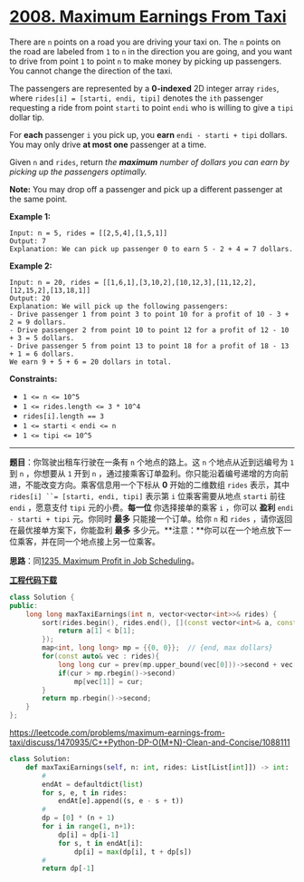 # [2008. Maximum Earnings From Taxi](https://leetcode.com/problems/maximum-earnings-from-taxi/)

There are `n` points on a road you are driving your taxi on. The `n` points on the road are labeled from `1` to `n` in the direction you are going, and you want to drive from point `1` to point `n` to make money by picking up passengers. You cannot change the direction of the taxi.

The passengers are represented by a **0-indexed** 2D integer array `rides`, where `rides[i] = [starti, endi, tipi]` denotes the `ith` passenger requesting a ride from point `starti` to point `endi` who is willing to give a `tipi` dollar tip.

For **each** passenger `i` you pick up, you **earn** `endi - starti + tipi` dollars. You may only drive **at most one** passenger at a time.

Given `n` and `rides`, return *the **maximum** number of dollars you can earn by picking up the passengers optimally.*

**Note:** You may drop off a passenger and pick up a different passenger at the same point.

**Example 1:**

```
Input: n = 5, rides = [[2,5,4],[1,5,1]]
Output: 7
Explanation: We can pick up passenger 0 to earn 5 - 2 + 4 = 7 dollars.
```

**Example 2:**

```
Input: n = 20, rides = [[1,6,1],[3,10,2],[10,12,3],[11,12,2],[12,15,2],[13,18,1]]
Output: 20
Explanation: We will pick up the following passengers:
- Drive passenger 1 from point 3 to point 10 for a profit of 10 - 3 + 2 = 9 dollars.
- Drive passenger 2 from point 10 to point 12 for a profit of 12 - 10 + 3 = 5 dollars.
- Drive passenger 5 from point 13 to point 18 for a profit of 18 - 13 + 1 = 6 dollars.
We earn 9 + 5 + 6 = 20 dollars in total.
```

**Constraints:**

- `1 <= n <= 10^5`
- `1 <= rides.length <= 3 * 10^4`
- `rides[i].length == 3`
- `1 <= starti < endi <= n`
- `1 <= tipi <= 10^5`

-----

**题目**：你驾驶出租车行驶在一条有 `n` 个地点的路上。这 `n` 个地点从近到远编号为 `1` 到 `n` ，你想要从 `1` 开到 `n` ，通过接乘客订单盈利。你只能沿着编号递增的方向前进，不能改变方向。乘客信息用一个下标从 **0** 开始的二维数组 `rides` 表示，其中 `rides[i] ``= [starti, endi, tipi]` 表示第 `i` 位乘客需要从地点 `starti` 前往 `endi` ，愿意支付 `tipi` 元的小费。**每一位** 你选择接单的乘客 `i` ，你可以 **盈利** `endi - starti + tipi` 元。你同时 **最多** 只能接一个订单。给你 `n` 和 `rides` ，请你返回在最优接单方案下，你能盈利 **最多** 多少元。**注意：**你可以在一个地点放下一位乘客，并在同一个地点接上另一位乘客。

**思路**：同[1235. Maximum Profit in Job Scheduling](https://leetcode.com/problems/maximum-profit-in-job-scheduling/)。

[**工程代码下载**](https://github.com/shenkh/leetcode)

```cpp
class Solution {
public:
    long long maxTaxiEarnings(int n, vector<vector<int>>& rides) {
        sort(rides.begin(), rides.end(), [](const vector<int>& a, const vector<int>& b){
            return a[1] < b[1];
        });
        map<int, long long> mp = {{0, 0}};  // {end, max dollars}
        for(const auto& vec : rides){
            long long cur = prev(mp.upper_bound(vec[0]))->second + vec[1] - vec[0] + vec[2];
            if(cur > mp.rbegin()->second)
                mp[vec[1]] = cur;
        }
        return mp.rbegin()->second;
    }
};
```

<https://leetcode.com/problems/maximum-earnings-from-taxi/discuss/1470935/C++Python-DP-O(M+N)-Clean-and-Concise/1088111>

```python
class Solution:
    def maxTaxiEarnings(self, n: int, rides: List[List[int]]) -> int:
        #
        endAt = defaultdict(list)
        for s, e, t in rides:
            endAt[e].append((s, e - s + t))
        #
        dp = [0] * (n + 1)
        for i in range(1, n+1):
            dp[i] = dp[i-1]
            for s, t in endAt[i]:
                dp[i] = max(dp[i], t + dp[s])
        #
        return dp[-1]
```
